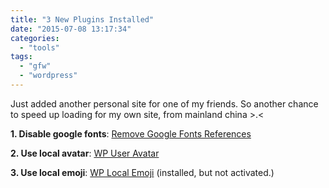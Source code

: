 ```yaml
---
title: "3 New Plugins Installed"
date: "2015-07-08 13:17:34"
categories: 
  - "tools"
tags: 
  - "gfw"
  - "wordpress"
---
```


Just added another personal site for one of my friends. So another chance to speed up loading for my own site, from mainland china >.<

**1. Disable google fonts**: [Remove Google Fonts References](https://wordpress.org/plugins/remove-google-fonts-references/)

**2. Use local avatar**: [WP User Avatar](https://wordpress.org/plugins/wp-user-avatar/)

**3. Use local emoji**: [WP Local Emoji](https://wordpress.org/plugins/wp-local-emoji/) (installed, but not activated.)
